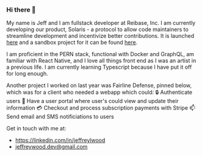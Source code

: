 ### Hi there 👋

My name is Jeff and I am fullstack developer at Reibase, Inc. I am currently developing our product, Solaris - a protocol to allow code maintainers to streamline development and incentivize better contributions. It is launched [here](https://solaris.reibase.rs) and a sandbox project for it can be found [here](https://github.com/reibase/solaris-sandbox).

I am proficient in the PERN stack, functional with Docker and GraphQL, am familiar with React Native, and I love all things front end as I was an artist in a previous life. I am currently learning Typescript because I have put it off for long enough.

Another project I worked on last year was Fairline Defense, pinned below, which was for a client who needed a webapp which could: 
 🔒 Authenticate users
 👤 Have a user portal where user's could view and update their information 
 💳 Checkout and process subscription payments with Stripe
 📫 Send email and SMS notificiations to users

Get in touch with me at:
- https://linkedin.com/in/jeffreylwood
- jeffreywood.dev@gmail.com
